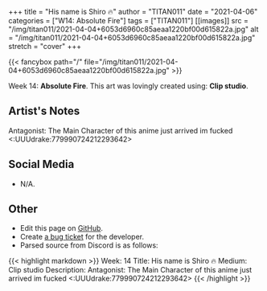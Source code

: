 +++
title =       "His name is Shiro 🔥"
author =      "TITAN011"
date =        "2021-04-06"
categories =  ["W14: Absolute Fire"]
tags =        ["TITAN011"]
[[images]]
                      src = "/img/titan011/2021-04-04+6053d6960c85aeaa1220bf00d615822a.jpg"
                      alt = "/img/titan011/2021-04-04+6053d6960c85aeaa1220bf00d615822a.jpg"
                      stretch = "cover"
+++


{{< fancybox path="/" file="/img/titan011/2021-04-04+6053d6960c85aeaa1220bf00d615822a.jpg" >}}


Week 14: **Absolute Fire**. This art was lovingly created using: **Clip studio**.

## Artist's Notes

Antagonist: The Main Character of this anime just arrived im fucked <:UUUdrake:779990724212293642>

## Social Media

- N/A.

## Other

- Edit this page on [GitHub](https://github.com/teaminkling/web-refresh/edit/main/blog/content/blog/titan011-week-14-04ca.md).
- Create [a bug ticket](https://github.com/teaminkling/web-refresh/issues/new?assignees=&labels=bug&template=problem-report.md&title=) for the developer.
- Parsed source from Discord is as follows:

{{< highlight markdown >}}
Week: 14
Title: His name is Shiro 🔥 
Medium: Clip studio
Description: Antagonist: The Main Character of this anime just arrived im fucked <:UUUdrake:779990724212293642>
{{< /highlight >}}